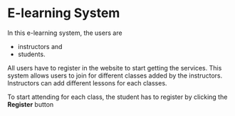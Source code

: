 # E-learning System

In this e-learning system, the users are
  * instructors and
  * students.

All users have to register in the website to start getting the services. This system allows users to join for different classes added by the instructors. Instructors can add different lessons for each classes. 

To start attending for each class, the student has to register by clicking the **Register** button
